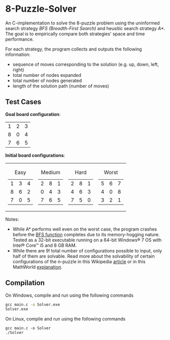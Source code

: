 # 8-Puzzle-Solver
An C-implementation to solve the 8-puzzle problem using the uninformed search strategy _BFS (Breadth-First Search)_ and heusitic search strategy _A*_. The goal is to empirically compare both strategies' space and time performance.

For each strategy, the program collects and outputs the following information:
* sequence of moves corresponding to the solution (e.g. up, down, left, right)
* total number of nodes expanded
* total number of nodes generated
* length of the solution path (number of moves)

## Test Cases
**Goal board configuration**:
<table>
  <tr>
    <td>1</td>
    <td>2</td>
    <td>3</td>
  </tr>
  <tr>
    <td>8</td>
    <td>0</td>
    <td>4</td>
  </tr>
  <tr>
    <td>7</td>
    <td>6</td>
    <td>5</td>
  </tr>
</table>

**Initial board configurations**:
<table>
  <tr>
    <td>
      <table>
        <caption>Easy</caption>
        <tr>
          <td>1</td>
          <td>3</td>
          <td>4</td>
        </tr>
        <tr>
          <td>8</td>
          <td>6</td>
          <td>2</td>
        </tr>
        <tr>
          <td>7</td>
          <td>0</td>
          <td>5</td>
        </tr>
      </table>
    </td>
    <td>
      <table>
        <caption>Medium</caption>
        <tr>
          <td>2</td>
          <td>8</td>
          <td>1</td>
        </tr>
        <tr>
          <td>0</td>
          <td>4</td>
          <td>3</td>
        </tr>
        <tr>
          <td>7</td>
          <td>6</td>
          <td>5</td>
        </tr>
      </table>
    </td>
    <td>
      <table>
        <caption>Hard</caption>
        <tr>
          <td>2</td>
          <td>8</td>
          <td>1</td>
        </tr>
        <tr>
          <td>4</td>
          <td>6</td>
          <td>3</td>
        </tr>
        <tr>
          <td>7</td>
          <td>5</td>
          <td>0</td>
        </tr>
      </table>
    </td>
    <td>
      <table>
        <caption>Worst</caption>
        <tr>
          <td>5</td>
          <td>6</td>
          <td>7</td>
        </tr>
        <tr>
          <td>4</td>
          <td>0</td>
          <td>8</td>
        </tr>
        <tr>
          <td>3</td>
          <td>2</td>
          <td>1</td>
        </tr>
      </table>
    </td>
  </tr>
</table>

Notes:
* While A* performs well even on the worst case, the program crashes before the [BFS function][1] completes due to its memory-hogging nature. Tested as a 32-bit executable running on a 64-bit Windows® 7 OS with Intel® Core™ i5 and 8 GB RAM.
* While there are 9! total number of configurations possible to input, only half of them are solvable. Read more about the solvability of certain configurations of the n-puzzle in this Wikipedia [article][2] or in this MathWorld [explanation][3].

## Compilation
On Windows, compile and run using the following commands
```cmd
gcc main.c -o Solver.exe
Solver.exe
```
On Linux, compile and run using the following commands
```shell
gcc main.c -o Solver
./Solver
```

[1]: https://github.com/C-Collamar/8-Puzzle-Solver/blob/32ce09b52a540356fd52a1a6b76120bbc0dbe042/main.c#L61-L61
[2]: https://en.wikipedia.org/wiki/15_puzzle#Solvability
[3]: http://mathworld.wolfram.com/15Puzzle.html
